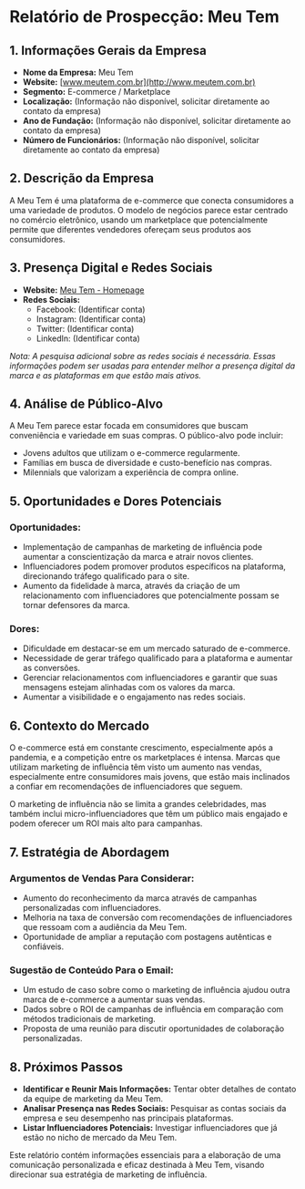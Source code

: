 # Relatório de Prospecção: Meu Tem

## 1. Informações Gerais da Empresa
- **Nome da Empresa:** Meu Tem
- **Website:** [www.meutem.com.br](http://www.meutem.com.br)
- **Segmento:** E-commerce / Marketplace
- **Localização:** (Informação não disponível, solicitar diretamente ao contato da empresa)
- **Ano de Fundação:** (Informação não disponível, solicitar diretamente ao contato da empresa)
- **Número de Funcionários:** (Informação não disponível, solicitar diretamente ao contato da empresa)

## 2. Descrição da Empresa
A Meu Tem é uma plataforma de e-commerce que conecta consumidores a uma variedade de produtos. O modelo de negócios parece estar centrado no comércio eletrônico, usando um marketplace que potencialmente permite que diferentes vendedores ofereçam seus produtos aos consumidores.

## 3. Presença Digital e Redes Sociais
- **Website:** [Meu Tem - Homepage](http://www.meutem.com.br)
- **Redes Sociais:**
  - Facebook: (Identificar conta)
  - Instagram: (Identificar conta)
  - Twitter: (Identificar conta)
  - LinkedIn: (Identificar conta)

*Nota: A pesquisa adicional sobre as redes sociais é necessária. Essas informações podem ser usadas para entender melhor a presença digital da marca e as plataformas em que estão mais ativos.*

## 4. Análise de Público-Alvo
A Meu Tem parece estar focada em consumidores que buscam conveniência e variedade em suas compras. O público-alvo pode incluir:
- Jovens adultos que utilizam o e-commerce regularmente.
- Famílias em busca de diversidade e custo-benefício nas compras.
- Milennials que valorizam a experiência de compra online.

## 5. Oportunidades e Dores Potenciais
### Oportunidades:
- Implementação de campanhas de marketing de influência pode aumentar a conscientização da marca e atrair novos clientes.
- Influenciadores podem promover produtos específicos na plataforma, direcionando tráfego qualificado para o site.
- Aumento da fidelidade à marca, através da criação de um relacionamento com influenciadores que potencialmente possam se tornar defensores da marca.

### Dores:
- Dificuldade em destacar-se em um mercado saturado de e-commerce.
- Necessidade de gerar tráfego qualificado para a plataforma e aumentar as conversões.
- Gerenciar relacionamentos com influenciadores e garantir que suas mensagens estejam alinhadas com os valores da marca.
- Aumentar a visibilidade e o engajamento nas redes sociais.

## 6. Contexto do Mercado
O e-commerce está em constante crescimento, especialmente após a pandemia, e a competição entre os marketplaces é intensa. Marcas que utilizam marketing de influência têm visto um aumento nas vendas, especialmente entre consumidores mais jovens, que estão mais inclinados a confiar em recomendações de influenciadores que seguem.

O marketing de influência não se limita a grandes celebridades, mas também inclui micro-influenciadores que têm um público mais engajado e podem oferecer um ROI mais alto para campanhas.

## 7. Estratégia de Abordagem
### Argumentos de Vendas Para Considerar:
- Aumento do reconhecimento da marca através de campanhas personalizadas com influenciadores.
- Melhoria na taxa de conversão com recomendações de influenciadores que ressoam com a audiência da Meu Tem.
- Oportunidade de ampliar a reputação com postagens autênticas e confiáveis.

### Sugestão de Conteúdo Para o Email:
- Um estudo de caso sobre como o marketing de influência ajudou outra marca de e-commerce a aumentar suas vendas.
- Dados sobre o ROI de campanhas de influência em comparação com métodos tradicionais de marketing.
- Proposta de uma reunião para discutir oportunidades de colaboração personalizadas.

## 8. Próximos Passos
- **Identificar e Reunir Mais Informações:** Tentar obter detalhes de contato da equipe de marketing da Meu Tem.
- **Analisar Presença nas Redes Sociais:** Pesquisar as contas sociais da empresa e seu desempenho nas principais plataformas.
- **Listar Influenciadores Potenciais:** Investigar influenciadores que já estão no nicho de mercado da Meu Tem.

Este relatório contém informações essenciais para a elaboração de uma comunicação personalizada e eficaz destinada à Meu Tem, visando direcionar sua estratégia de marketing de influência.